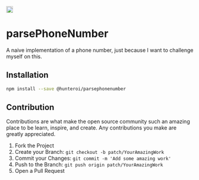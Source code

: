 <a href="https://www.npmjs.com/package/@hunteroi/parsephonenumber">
  <img src="https://badge.fury.io/js/%40hunteroi%2Fparsephonenumber.svg" alt="npm version" height="18"/>
</a>

# parsePhoneNumber

A naive implementation of a phone number, just because I want to challenge myself on this.

## Installation

```sh
npm install --save @hunteroi/parsephonenumber
```

## Contribution

Contributions are what make the open source community such an amazing place to be learn, inspire, and create. Any contributions you make are greatly appreciated.

1. Fork the Project
2. Create your Branch: `git checkout -b patch/YourAmazingWork`
3. Commit your Changes: `git commit -m 'Add some amazing work'`
4. Push to the Branch: `git push origin patch/YourAmazingWork`
5. Open a Pull Request